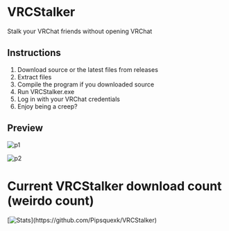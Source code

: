 # VRCStalker

Stalk your VRChat friends without opening VRChat


## Instructions

1. Download source or the latest files from releases
2. Extract files
3. Compile the program if you downloaded source
4. Run VRCStalker.exe
5. Log in with your VRChat credentials
6. Enjoy being a creep?


## Preview

![p1](https://user-images.githubusercontent.com/25568473/154481363-fb636367-6a2c-4140-b99c-b867fcfc042c.png)

![p2](https://user-images.githubusercontent.com/25568473/154481377-231d541b-9796-4d51-8108-e242f39dacf6.png)


# Current VRCStalker download count (weirdo count)

[![Stats]("https://www.basementgames.us/Stalkers.php")](https://github.com/Pipsquexk/VRCStalker)
